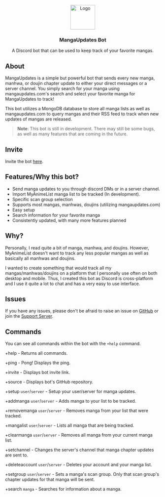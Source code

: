 <p align="center">
  <a href="https://discord.com/oauth2/authorize?client_id=880694914365685781&scope=bot&permissions=268856384">
    <img src="https://github.com/ohashizu/mangaupdates-bot/blob/master/icon.png" alt="Logo" width="80" height="80">
  </a>
  <h3 align="center">MangaUpdates Bot</h3>
  <p align="center">A Discord bot that can be used to keep track of your favorite mangas.</p>
</p>

## About

MangaUpdates is a simple but powerful bot that sends every new manga, manhwa, or doujin chapter update to either your direct messages or a server channel. You simply search for your manga using mangaupdates.com's search and select your favorite manga for MangaUpdates to track!

This bot utilizes a MongoDB database to store all manga lists as well as mangaupdates.com to query mangas and their RSS feed to track when new updates of mangas are released.

> **Note**: This bot is still in development. There may still be some bugs, as well as many features that are coming in the future.

## Invite

Invite the bot [here](https://discord.com/oauth2/authorize?client_id=880694914365685781&scope=bot&permissions=268856384).

## Features/Why this bot?

- Send manga updates to you through discord DMs or in a server channel.
- Import MyAnimeList manga list to be tracked (In development).
- Specific scan group selection
- Supports most mangas, manhwas, doujins (utilizing mangaupdates.com)
- Easy setup
- Search information for your favorite manga
- Consistently updated, with many more features planned

## Why?

Personally, I read quite a bit of manga, manhwa, and doujins. However, MyAnimeList doesn't want to track any less popular mangas as well as basically all manhwas and doujins.

I wanted to create something that would track all my mangas/manhwas/doujins on a platform that I personally use often on both desktop and mobile. Thus, I created this bot as Discord is cross-platform and I use it quite a lot to chat and has a very easy to use interface.

## Issues

If you have any issues, please don't be afraid to raise an issue on [GitHub](https://github.com/ohashizu/mangaupdates-bot) or join the [Support Server](https://discord.gg/UcYspqftTF).

## Commands

You can see all commands within the bot with the `+help` command.

+help - Returns all commands.

+ping - Pong! Displays the ping.

+invite - Displays bot invite link.

+source - Displays bot's GitHub repository.

+setup `user`/`server` - Setup your user/server for manga updates.

+addmanga `user`/`server` - Adds manga to your list to be tracked.

+removemanga `user`/`server` - Removes manga from your list that were tracked.

+mangalist `user`/`server` - Lists all manga that are being tracked.

+clearmanga `user`/`server` - Removes all manga from your current manga list.

+setchannel - Changes the server's channel that manga chapter updates are sent to.

+deleteaccount `user`/`server` - Deletes your account and your manga list.

+setgroup `user`/`server` - Sets a manga's scan group. Only that scan group's chapter updates for that manga will be sent.

+search `manga` - Searches for information about a manga.